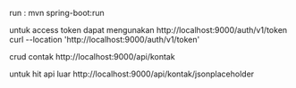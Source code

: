 run : mvn spring-boot:run

untuk access token dapat mengunakan http://localhost:9000/auth/v1/token
curl --location 'http://localhost:9000/auth/v1/token'

crud contak http://localhost:9000/api/kontak

untuk hit api luar http://localhost:9000/api/kontak/jsonplaceholder
